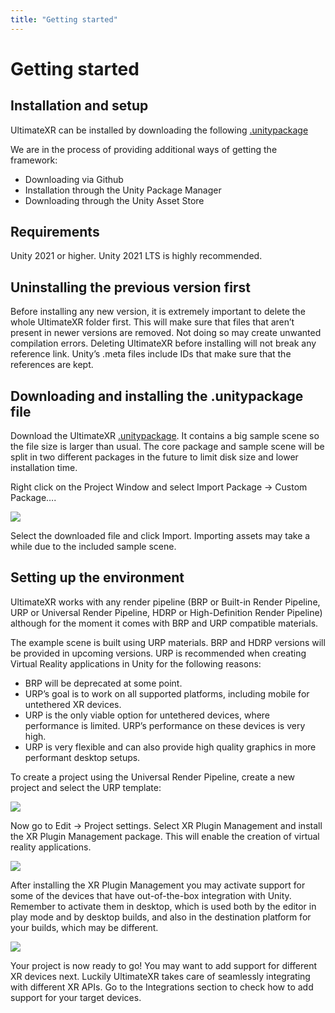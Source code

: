 ```yaml
---
title: "Getting started"
---
```


# Getting started

## Installation and setup

UltimateXR can be installed by downloading the following [.unitypackage](https://vrmada.box.com/shared/static/54ktrvge491h3n2dbjxmajhj9wbucwr9.unitypackage)

We are in the process of providing additional ways of getting the framework:

- Downloading via Github
- Installation through the Unity Package Manager
- Downloading through the Unity Asset Store

## Requirements

Unity 2021 or higher. Unity 2021 LTS is highly recommended.

## Uninstalling the previous version first

Before installing any new version, it is extremely important to delete the whole UltimateXR folder first. This will make sure that files that aren’t present in newer versions are removed. Not doing so may create unwanted compilation errors.
Deleting UltimateXR before installing will not break any reference link. Unity’s .meta files include IDs that make sure that the references are kept.

## Downloading and installing the .unitypackage file

Download the UltimateXR [.unitypackage](https://vrmada.box.com/shared/static/54ktrvge491h3n2dbjxmajhj9wbucwr9.unitypackage). It contains a big sample scene so the file size is larger than usual. The core package and sample scene will be split in two different packages in the future to limit disk size and lower installation time.

Right click on the Project Window and select Import Package -> Custom Package…. 

![](/guides/media/getting-started/01ImportPackage.png)
  
Select the downloaded file and click Import. Importing assets may take a while due to the included sample scene.

## Setting up the environment

UltimateXR works with any render pipeline (BRP or Built-in Render Pipeline, URP or Universal Render Pipeline, HDRP or High-Definition Render Pipeline) although for the moment it comes with BRP and URP compatible materials.

The example scene is built using URP materials. BRP and HDRP versions will be provided in upcoming versions.
URP is recommended when creating Virtual Reality applications in Unity for the following reasons:

- BRP will be deprecated at some point.
- URP’s goal is to work on all supported platforms, including mobile for untethered XR devices.
- URP is the only viable option for untethered devices, where performance is limited. URP’s performance on these devices is very high.
- URP is very flexible and can also provide high quality graphics in more performant desktop setups.
 
To create a project using the Universal Render Pipeline, create a new project and select the URP template:

![](/guides/media/getting-started/02NewProject.png)

Now go to Edit -> Project settings. Select XR Plugin Management and install the XR Plugin Management package. This will enable the creation of virtual reality applications.

![](/guides/media/getting-started/03XRPluginManagement1.png)
 
After installing the XR Plugin Management you may activate support for some of the devices that have out-of-the-box integration with Unity. Remember to activate them in desktop, which is used both by the editor in play mode and by desktop builds, and also in the destination platform for your builds, which may be different.

![](/guides/media/getting-started/04XRPluginManagement2.png)
 
Your project is now ready to go! You may want to add support for different XR devices next. Luckily UltimateXR takes care of seamlessly integrating with different XR APIs. Go to the Integrations section to check how to add support for your target devices.
